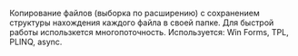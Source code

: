 Копирование файлов (выборка по расширению) с сохранением структуры нахождения
каждого файла в своей папке. Для быстрой работы использкется многопоточность.
Используется: Win Forms, TPL, PLINQ, async.

